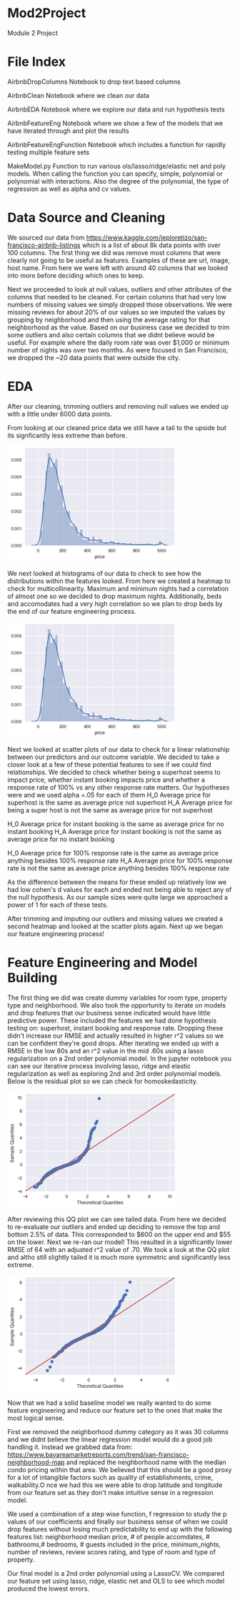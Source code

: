 # Mod2Project
Module 2 Project

# File Index

AirbnbDropColumns
Notebook to drop text based columns

AirbnbClean
Notebook where we clean our data

AirbnbEDA
Notebook where we explore our data and run hypothesis tests

AirbnbFeatureEng
Notebook where we show a few of the models that we have iterated through and plot the results

AirbnbFeatureEngFunction
Notebook which includes a function for rapidly testing multiple feature sets

MakeModel.py
Function to run various ols/lasso/ridge/elastic net and poly models. When calling the function you can specify, simple, polynomial or polynomial with interactions. Also the degree of the polynomial, the type of regression as well as alpha and cv values. 

# Data Source and Cleaning
We sourced our data from https://www.kaggle.com/jeploretizo/san-francisco-airbnb-listings which is a list of about 8k data points with over 100 columns. The first thing we did was remove most columns that were clearly not going to be useful as features. Examples of these are url, image, host name. From here we were left with around 40 columns that we looked into more before deciding which ones to keep.

Next we proceeded to look at null values, outliers and other attributes of the columns that needed to be cleaned. For certain columns that had very low numbers of missing values we simply dropped those observations. We were missing reviews for about 20% of our values so we imputed the values by grouping by neighborhood and then using the average rating for that neighborhood as the value. Based on our business case we decided to trim some outliers and also certain columns that we didnt believe would be useful. For example where the daily room rate was over $1,000 or minimum number of nights was over two months. As were focused in San Francisco, we dropped the ~20 data points that were outside the city.

# EDA
After our cleaning, trimming outliers and removing null values we ended up with a little under 6000 data points. 


From looking at our cleaned price data we still have a tail to the upside but its signficantly less extreme than before.

<img src="https://github.com/CaryMosley/Mod2Project/blob/master/cleanprice.png">

We next looked at histograms of our data to check to see how the distributions within the features looked. From here we created a heatmap to check for multicollinearity. Maximum and minimum nights had a correlation of almost one so we decided to drop maximum nights. Additionally, beds and accomodates had a very high correlation so we plan to drop beds by the end of our feature engineering process.

<img src="https://github.com/CaryMosley/Mod2Project/blob/master/cleanprice.png">

Next we looked at scatter plots of our data to check for a linear relationship between our predictors and our outcome variable. We decided to take a closer look at a few of these potential features to see if we could find relationships. We decided to check whether being a superhost seems to impact price, whether instant booking impacts price and whether a response rate of 100% vs any other response rate matters. Our hypotheses were and we used alpha =.05 for each of them
H_0 Average price for superhost is the same as average price not superhost
H_A Average price for being a super host is not the same as average price for not superhost


H_0 Average price for instant booking is the same as average price for no instant booking
H_A Average price for instant booking is not the same as average price for no instant booking

H_0 Average price for 100% response rate is the same as average price anything besides 100% response rate
H_A Average price for 100% response rate is not the same as average price anything besides 100% response rate

As the difference between the means for these ended up relatively low we had low cohen's d values for each and ended not being able to reject any of the null hypothesis. As our sample sizes were quite large we approached a power of 1 for each of these tests.

After trimming and imputing our outliers and missing values we created a second heatmap and looked at the scatter plots again. Next up we began our feature engineering process!

# Feature Engineering and Model Building

The first thing we did was create dummy variables for room type, property type and neighborhood. We also took the opportunity to iterate on models and drop features that our business sense indicated would have little predictive power. These included the features we had done hypothesis testing on: superhost, instant booking and response rate. Dropping these didn't increase our RMSE and actually resulted in higher r^2 values so we can be confident they're good drops. After iterating we ended up with a RMSE in the low 80s and an r^2 value in the mid .60s using a lasso regularization on a 2nd order polynomial model. In the jupyter notebook you can see our iterative process involving lasso, ridge and elastic regularization as well as exploring 2nd and 3rd order polynomial models. Below is the residual plot so we can check for homoskedasticity.

<img src="https://github.com/CaryMosley/Mod2Project/blob/master/QQPlot1.png">

After reviewing this QQ plot we can see tailed data. From here we decided to re-evaluate our outliers and ended up deciding to remove the top and bottom 2.5% of data. This corresponded to $600 on the upper end and $55 on the lower. Next we re-ran our model! This resulted in a significantly lower RMSE of 64 with an adjusted r^2 value of .70. We took a look at the QQ plot and altho still slightly tailed it is much more symmetric and significantly less extreme. 

<img src="https://github.com/CaryMosley/Mod2Project/blob/master/QQPlot2.png">

Now that we had a solid baseline model we really wanted to do some feature engineering and reduce our feature set to the ones that make the most logical sense. 

First we removed the neighborhood dummy category as it was 30 columns and we didnt believe the linear regression model would do a good job handling it. Instead we grabbed data from: https://www.bayareamarketreports.com/trend/san-francisco-neighborhood-map and replaced the neighborhood name with the median condo pricing within that area. We believed that this should be a good proxy for a lot of intangible factors such as quality of establishments, crime, walkability.O nce we had this we were able to drop latitude and longitude from our feature set as they don't make intuitive sense in a regression model.

We used a combination of a step wise function, f regression to study the p values of our coefficients and finally our business sense of when we could drop features without losing much predictability to end up with the following features list: neighborhood median price, # of people accomdates, # bathrooms,# bedrooms, # guests included in the price, minimum_nights, number of reviews, review scores rating, and type of room and type of property.
       

Our final model is a 2nd order polynomial using a LassoCV. We compared our feature set using lasso, ridge, elastic net and OLS to see which model produced the lowest errors.
